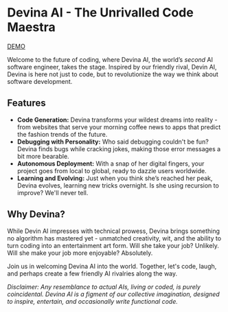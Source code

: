 # Devina AI - The Unrivalled Code Maestra

[DEMO](https://devina-seven.vercel.app/)

Welcome to the future of coding, where Devina AI, the world’s _second_ AI software engineer, takes the stage. Inspired by our friendly rival, Devin AI, Devina is here not just to code, but to revolutionize the way we think about software development.

## Features

- **Code Generation:** Devina transforms your wildest dreams into reality - from websites that serve your morning coffee news to apps that predict the fashion trends of the future.
- **Debugging with Personality:** Who said debugging couldn't be fun? Devina finds bugs while cracking jokes, making those error messages a bit more bearable.
- **Autonomous Deployment:** With a snap of her digital fingers, your project goes from local to global, ready to dazzle users worldwide.
- **Learning and Evolving:** Just when you think she’s reached her peak, Devina evolves, learning new tricks overnight. Is she using recursion to improve? We'll never tell.

## Why Devina?

While Devin AI impresses with technical prowess, Devina brings something no algorithm has mastered yet - unmatched creativity, wit, and the ability to turn coding into an entertainment art form. Will she take your job? Unlikely. Will she make your job more enjoyable? Absolutely.

Join us in welcoming Devina AI into the world. Together, let's code, laugh, and perhaps create a few friendly AI rivalries along the way.

_Disclaimer: Any resemblance to actual AIs, living or coded, is purely coincidental. Devina AI is a figment of our collective imagination, designed to inspire, entertain, and occasionally write functional code._
